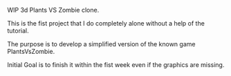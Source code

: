 WIP 3d Plants VS Zombie clone.

This is the fist project that I do completely alone without a help of the tutorial.

The purpose is to develop a simplified version of the known game PlantsVsZombie.

Initial Goal is to finish it within the fist week even if the graphics are missing.
